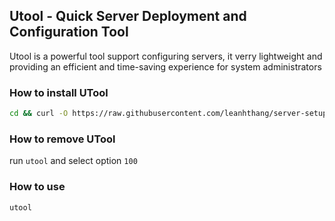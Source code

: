 ## Utool - Quick Server Deployment and Configuration Tool

Utool is a powerful tool support configuring servers, it verry lightweight and providing an efficient and time-saving experience for system administrators

### How to install UTool

```bash
cd && curl -O https://raw.githubusercontent.com/leanhthang/server-setup/main/install_utool && bash install_utool 0.1.2
```

### How to remove UTool

run `utool` and select option `100`

### How to use

```bash
utool
```
